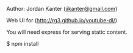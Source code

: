 Author: Jordan Kanter (jikanter@gmail.com)

Web UI for (http://rg3.github.io/youtube-dl/) 

You will need express for serving static content.

$ npm install